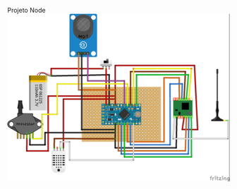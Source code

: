 Projeto Node
![alt text](https://github.com/manchini/ppgca-lora-nodes/blob/master/promini8-traffic-counter/projeto.jpg "Projeto")
